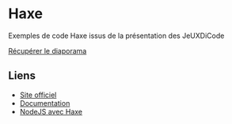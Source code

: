 Haxe
=============

Exemples de code Haxe issus de la présentation des JeUXDiCode

[Récupérer le diaporama](http://www.slideshare.net/AxelAnceau/french-discover-haxe-31457227)

Liens
--------------
* [Site officiel](http://haxe.org/)
* [Documentation](http://api.haxe.org/)
* [NodeJS avec Haxe](https://github.com/clemos/node-api)
